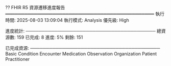 ﻿?? FHIR R5 資源遷移進度報告
═══════════════════════════════════════════════
執行時間: 2025-08-03 13:09:04
執行模式: Analysis
優先級: High

進度統計:
─────────────────────────────────────────
總資源數: 159
已完成: 8
進度: 5%
剩餘: 151

已完成資源:
─────────────────────────────────────────
Basic
Condition
Encounter
Medication
Observation
Organization
Patient
Practitioner

